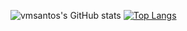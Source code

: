![vmsantos's GitHub stats](https://github-readme-stats-ruby-omega.vercel.app/api?username=vmsantos&show_icons=true&theme=transparent&count_private=true&include_all_commits=true&hide_rank=true)
[![Top Langs](https://github-readme-stats-ruby-omega.vercel.app/api/top-langs/?username=vmsantos&langs_count=10&theme=transparent&count_private=true&include_all_commits=true)](https://github.com/vmsantos/github-readme-stats)

<!--

[![vmsantos's GitHub stats](https://github-readme-stats-ruby-omega.vercel.app/api?username=vmsantos)](https://github.com/vmsantos/github-readme-stats)

![vmsantos's GitHub stats](https://github-readme-stats-ruby-omega.vercel.app/api?username=vmsantos&count_private=true)

![vmsantos's GitHub stats](https://github-readme-stats-ruby-omega.vercel.app/api?username=vmsantos&show_icons=true)

**vmsantos/vmsantos** is a ✨ _special_ ✨ repository because its `README.md` (this file) appears on your GitHub profile.

Here are some ideas to get you started:

- 🔭 I’m currently working on ...
- 🌱 I’m currently learning ...
- 👯 I’m looking to collaborate on ...
- 🤔 I’m looking for help with ...
- 💬 Ask me about ...
- 📫 How to reach me: ...
- 😄 Pronouns: ...
- ⚡ Fun fact: ...
-->
